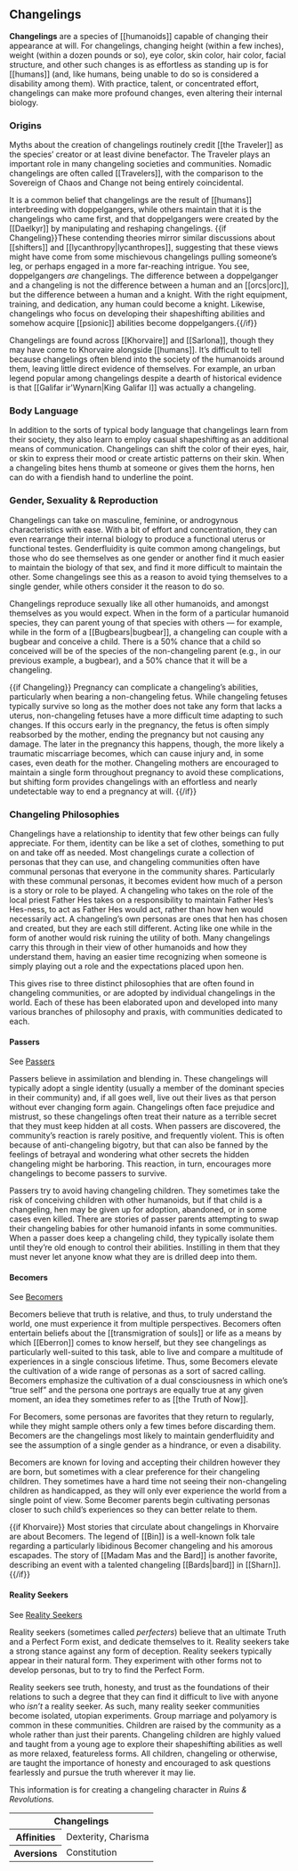 ## Changelings

**Changelings** are a species of [[humanoids]]
capable of changing their appearance at will.
For changelings, changing height (within a few
inches), weight (within a dozen pounds or so),
eye color, skin color, hair color, facial
structure, and other such changes is as effortless
as standing up is for [[humans]] (and, like
humans, being unable to do so is considered a
disability among them). With practice, talent,
or concentrated effort, changelings can make
more profound changes, even altering their
internal biology.

### Origins

Myths about the creation of changelings routinely
credit [[the Traveler]] as the species’ creator
or at least divine benefactor. The Traveler plays
an important role in many changeling societies
and communities. Nomadic changelings are often
called [[Travelers]], with the comparison to the
Sovereign of Chaos and Change not being entirely
coincidental.

It is a common belief that changelings are the
result of [[humans]] interbreeding with
doppelgangers, while others maintain that it is
the changelings who came first, and that
doppelgangers were created by the [[Daelkyr]]
by manipulating and reshaping changelings.
{{if Changeling}}These contending theories mirror
similar discussions about [[shifters]] and
[[lycanthropy|lycanthropes]], suggesting that
these views might have come from some mischievous
changelings pulling someone’s leg, or perhaps
engaged in a more far-reaching intrigue. You see,
doppelgangers _are_ changelings. The difference
between a doppelganger and a changeling is not
the difference between a human and an
[[orcs|orc]], but the difference between a human
and a knight. With the right equipment, training,
and dedication, any human could become a knight.
Likewise, changelings who focus on developing
their shapeshifting abilities and somehow acquire
[[psionic]] abilities become doppelgangers.{{/if}}

Changelings are found across [[Khorvaire]] and
[[Sarlona]], though they may have come to
Khorvaire alongside [[humans]]. It’s difficult to
tell because changelings often blend into the
society of the humanoids around them, leaving
little direct evidence of themselves. For example,
an urban legend popular among changelings despite
a dearth of historical evidence is that
[[Galifar ir'Wynarn|King Galifar I]] was
actually a changeling.

### Body Language

In addition to the sorts of typical body language
that changelings learn from their society, they
also learn to employ casual shapeshifting as an
additional means of communication. Changelings
can shift the color of their eyes, hair, or skin
to express their mood or create artistic patterns
on their skin. When a changeling bites hens
thumb at someone or gives them the horns, hen
can do with a fiendish hand to underline the point.

### Gender, Sexuality & Reproduction

Changelings can take on masculine, feminine,
or androgynous characteristics with ease. With
a bit of effort and concentration, they can even
rearrange their internal biology to produce a
functional uterus or functional testes.
Genderfluidity is quite common among changelings,
but those who do see themselves as one gender or
another find it much easier to maintain the
biology of that sex, and find it more difficult
to maintain the other. Some changelings see this
as a reason to avoid tying themselves to a single
gender, while others consider it the reason to
do so.

Changelings reproduce sexually like all other
humanoids, and amongst themselves as you would
expect. When in the form of a particular humanoid
species, they can parent young of that species
with others — for example, while in the form of
a [[Bugbears|bugbear]], a changeling can couple
with a bugbear and conceive a child. There is a
50% chance that a child so conceived will be of
the species of the non-changeling parent (e.g.,
in our previous example, a bugbear), and a 50%
chance that it will be a changeling.

{{if Changeling}}
Pregnancy can complicate a changeling’s abilities,
particularly when bearing a non-changeling fetus.
While changeling fetuses typically survive so
long as the mother does not take any form that
lacks a uterus, non-changeling fetuses have a
more difficult time adapting to such changes. If
this occurs early in the pregnancy, the fetus is
often simply reabsorbed by the mother, ending the
pregnancy but not causing any damage. The later
in the pregnancy this happens, though, the more
likely a traumatic miscarriage becomes, which
can cause injury and, in some cases, even death
for the mother. Changeling mothers are encouraged
to maintain a single form throughout pregnancy
to avoid these complications, but shifting form
provides changelings with an effortless and
nearly undetectable way to end a pregnancy at
will.
{{/if}}

### Changeling Philosophies

Changelings have a relationship to identity that
few other beings can fully appreciate. For them,
identity can be like a set of clothes, something
to put on and take off as needed. Most changelings
curate a collection of personas that they can
use, and changeling communities often have
communal personas that everyone in the community
shares. Particularly with these communal personas,
it becomes evident how much of a person is a
story or role to be played. A changeling who
takes on the role of the local priest Father Hes
takes on a responsibility to maintain Father Hes’s
Hes-ness, to act as Father Hes would act, rather
than how hen would necessarily act. A changeling’s
own personas are ones that hen has chosen and
created, but they are each still different.
Acting like one while in the form of another
would risk ruining the utility of both. Many
changelings carry this through in their view of
other humanoids and how they understand them,
having an easier time recognizing when someone is
simply playing out a role and the expectations
placed upon hen.

This gives rise to three distinct philosophies
that are often found in changeling communities,
or are adopted by individual changelings in the
world. Each of these has been elaborated upon and
developed into many various branches of philosophy
and praxis, with communities dedicated to each.

#### Passers

<p class="main">See <a href="/passers">Passers</a></p>

Passers believe in assimilation and blending in.
These changelings will typically adopt a single
identity (usually a member of the dominant
species in their community) and, if all goes well,
live out their lives as that person without ever
changing form again. Changelings often face
prejudice and mistrust, so these changelings
often treat their nature as a terrible secret
that they must keep hidden at all costs. When
passers are discovered, the community’s reaction
is rarely positive, and frequently violent. This
is often because of anti-changeling bigotry, but
that can also be fanned by the feelings of
betrayal and wondering what other secrets the
hidden changeling might be harboring. This
reaction, in turn, encourages more changelings
to become passers to survive.

Passers try to avoid having changeling children.
They sometimes take the risk of conceiving
children with other humanoids, but if that child
is a changeling, hen may be given up for adoption,
abandoned, or in some cases even killed. There
are stories of passer parents attempting to swap
their changeling babies for other humanoid infants
in some communities. When a passer does keep a
changeling child, they typically isolate them
until they’re old enough to control their
abilities. Instilling in them that they must
never let anyone know what they are is drilled
deep into them.

#### Becomers

<p class="main">See <a href="/becomers">Becomers</a></p>

Becomers believe that truth is relative, and thus,
to truly understand the world, one must experience
it from multiple perspectives. Becomers often
entertain beliefs about the [[transmigration of souls]]
or life as a means by which [[Eberron]] comes to
know herself, but they see changelings as
particularly well-suited to this task, able to
live and compare a multitude of experiences in a
single conscious lifetime. Thus, some Becomers
elevate the cultivation of a wide range of
personas as a sort of sacred calling. Becomers
emphasize the cultivation of a dual consciousness
in which one’s “true self” and the persona one
portrays are equally true at any given moment,
an idea they sometimes refer to as
[[the Truth of Now]].

For Becomers, some personas are favorites that
they return to regularly, while they might sample
others only a few times before discarding them.
Becomers are the changelings most likely to
maintain genderfluidity and see the assumption of
a single gender as a hindrance, or even a
disability.

Becomers are known for loving and accepting their
children however they are born, but sometimes
with a clear preference for their changeling
children. They sometimes have a hard time not
seeing their non-changeling children as
handicapped, as they will only ever experience
the world from a single point of view. Some
Becomer parents begin cultivating personas
closer to such child’s experiences so they can
better relate to them.

{{if Khorvaire}}
Most stories that circulate about changelings
in Khorvaire are about Becomers. The legend of
[[Bin]] is a well-known folk tale regarding a
particularly libidinous Becomer changeling and
his amorous escapades. The story of
[[Madam Mas and the Bard]] is another favorite,
describing an event with a talented changeling
[[Bards|bard]] in [[Sharn]].
{{/if}}

#### Reality Seekers

<p class="main">See <a href="/reality-seekers">Reality Seekers</a></p>

Reality seekers (sometimes called _perfecters_)
believe that an ultimate Truth and a Perfect Form
exist, and dedicate themselves to it. Reality
seekers take a strong stance against any form
of deception. Reality seekers typically appear
in their natural form. They experiment with
other forms not to develop personas, but to try
to find the Perfect Form.

Reality seekers see truth, honesty, and trust as
the foundations of their relations to such a
degree that they can find it difficult to live
with anyone who _isn’t_ a reality seeker. As such,
many reality seeker communities become isolated,
utopian experiments. Group marriage and
polyamory is common in these communities.
Children are raised by the community as a whole
rather than just their parents. Changeling
children are highly valued and taught from a
young age to explore their shapeshifting abilities
as well as more relaxed, featureless forms. All
children, changeling or otherwise, are taught
the importance of honesty and encouraged to ask
questions fearlessly and pursue the truth wherever
it may lie.

<section class="rnr">
<p>This information is for creating a changeling
character in <em>Ruins &amp; Revolutions.</em></p>
<table class="rnr-species"><tbody>
<tr><th colspan="2">Changelings</th></tr>
<tr><th>Affinities</th><td>Dexterity, Charisma</td></tr>
<tr><th>Aversions</th><td>Constitution</td></tr>
</tbody></table>
</section>
